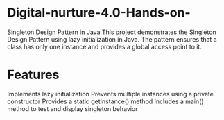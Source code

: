 # Digital-nurture-4.0-Hands-on-
Singleton Design Pattern in Java
This project demonstrates the Singleton Design Pattern using lazy initialization in Java. The pattern ensures that a class has only one instance and provides a global access point to it.
# Features
Implements lazy initialization
Prevents multiple instances using a private constructor
Provides a static getInstance() method
Includes a main() method to test and display singleton behavior
